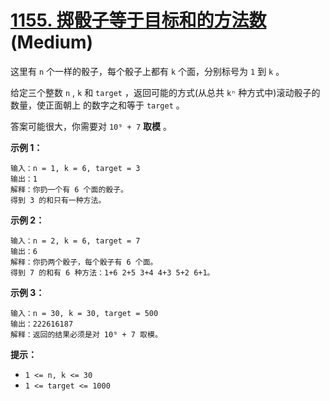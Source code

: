 # [1155. 掷骰子等于目标和的方法数][link] (Medium)

[link]: https://leetcode.cn/problems/number-of-dice-rolls-with-target-sum/

这里有 `n` 个一样的骰子，每个骰子上都有 `k` 个面，分别标号为 `1` 到 `k` 。

给定三个整数 `n` ,  `k` 和 `target` ，返回可能的方式(从总共 `kⁿ` 种方式中)滚动骰子的数量，使正面朝上
的数字之和等于 `target` 。

答案可能很大，你需要对 `10⁹ + 7` **取模** 。

**示例 1：**

```
输入：n = 1, k = 6, target = 3
输出：1
解释：你扔一个有 6 个面的骰子。
得到 3 的和只有一种方法。

```

**示例 2：**

```
输入：n = 2, k = 6, target = 7
输出：6
解释：你扔两个骰子，每个骰子有 6 个面。
得到 7 的和有 6 种方法：1+6 2+5 3+4 4+3 5+2 6+1。

```

**示例 3：**

```
输入：n = 30, k = 30, target = 500
输出：222616187
解释：返回的结果必须是对 10⁹ + 7 取模。
```

**提示：**

- `1 <= n, k <= 30`
- `1 <= target <= 1000`
